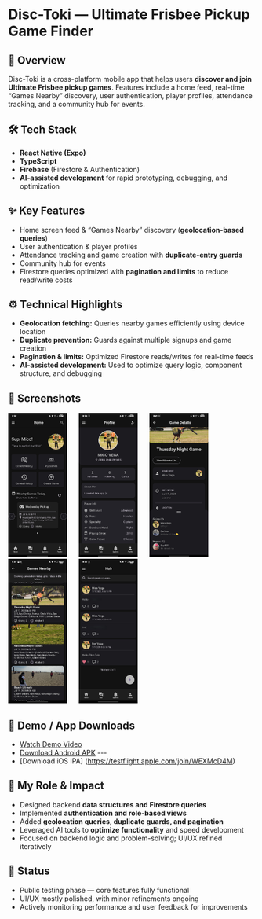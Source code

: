 # Disc-Toki — Ultimate Frisbee Pickup Game Finder

## 🚀 Overview
Disc-Toki is a cross-platform mobile app that helps users **discover and join Ultimate Frisbee pickup games**. Features include a home feed, real-time “Games Nearby” discovery, user authentication, player profiles, attendance tracking, and a community hub for events.

## 🛠️ Tech Stack
- **React Native (Expo)**  
- **TypeScript**  
- **Firebase** (Firestore & Authentication)  
- **AI-assisted development** for rapid prototyping, debugging, and optimization

## ✨ Key Features
- Home screen feed & “Games Nearby” discovery (**geolocation-based queries**)  
- User authentication & player profiles  
- Attendance tracking and game creation with **duplicate-entry guards**  
- Community hub for events  
- Firestore queries optimized with **pagination and limits** to reduce read/write costs  

## ⚙️ Technical Highlights
- **Geolocation fetching:** Queries nearby games efficiently using device location  
- **Duplicate prevention:** Guards against multiple signups and game creation
- **Pagination & limits:** Optimized Firestore reads/writes for real-time feeds  
- **AI-assisted development:** Used to optimize query logic, component structure, and debugging  

## 📸 Screenshots
<p float="left">
  <a href="screenshots/homescreen.jpg"><img src="screenshots/homescreen.jpg" width="120" style="margin-right:20px" /></a>
  <a href="screenshots/profile.jpg"><img src="screenshots/profile.jpg" width="120" style="margin-right:20px" /></a>
  <a href="screenshots/game-details.jpg"><img src="screenshots/game-details.jpg" width="120" style="margin-right:20px" /></a>
  <a href="screenshots/games-list.jpg"><img src="screenshots/games-list.jpg" width="120" style="margin-right:20px" /></a>
  <a href="screenshots/Hub.jpg"><img src="screenshots/Hub.jpg" width="120" /></a>
</p>


## 🎥 Demo / App Downloads
- [Watch Demo Video](https://drive.google.com/file/d/18loQgv-a8lWopfkKCCIfE7G6suswVVX6/view?usp=sharing)
- [Download Android APK](https://drive.google.com/your-apk-link)  ---
- [Download iOS IPA] (https://testflight.apple.com/join/WEXMcD4M)

## 🧩 My Role & Impact
- Designed backend **data structures and Firestore queries**  
- Implemented **authentication and role-based views**  
- Added **geolocation queries, duplicate guards, and pagination**  
- Leveraged AI tools to **optimize functionality** and speed development  
- Focused on backend logic and problem-solving; UI/UX refined iteratively  

## 📌 Status
- Public testing phase — core features fully functional  
- UI/UX mostly polished, with minor refinements ongoing  
- Actively monitoring performance and user feedback for improvements
